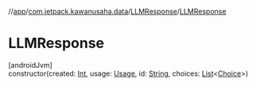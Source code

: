 //[app](../../../index.md)/[com.jetpack.kawanusaha.data](../index.md)/[LLMResponse](index.md)/[LLMResponse](-l-l-m-response.md)

# LLMResponse

[androidJvm]\
constructor(created: [Int](https://kotlinlang.org/api/latest/jvm/stdlib/kotlin/-int/index.html), usage: [Usage](../-usage/index.md), id: [String](https://kotlinlang.org/api/latest/jvm/stdlib/kotlin/-string/index.html), choices: [List](https://kotlinlang.org/api/latest/jvm/stdlib/kotlin.collections/-list/index.html)&lt;[Choice](../-choice/index.md)&gt;)
